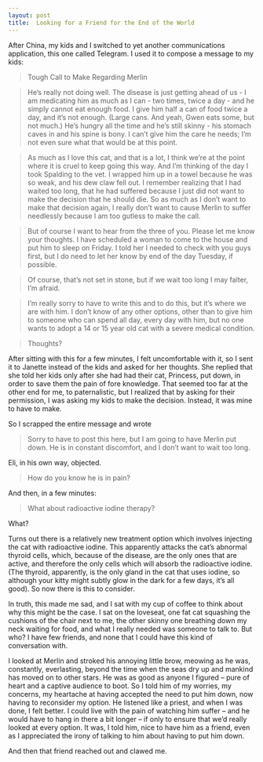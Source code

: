 ```yaml
---
layout: post
title:  Looking for a Friend for the End of the World
---
```

After China, my kids and I switched to yet another communications application, this one called Telegram. I used it to compose a message to my kids:

>Tough Call to Make Regarding Merlin

>He’s really not doing well. The disease is just getting ahead of us - I am medicating him as much as I can - two times, twice a day - and he simply cannot eat enough food. I give him half a can of food twice a day, and it’s not enough. (Large cans. And yeah, Gwen eats some, but not much.) He’s hungry all the time and he’s still skinny - his stomach caves in and his spine is bony. I can’t give him the care he needs; I’m not even sure what that would be at this point.

>As much as I love this cat, and that is a lot, I think we’re at the point where it is cruel to keep going this way. And I’m thinking of the day I took Spalding to the vet. I wrapped him up in a towel because he was so weak, and his dew claw fell out. I remember realizing that I had waited too long, that he had suffered because I just did not want to make the decision that he should die. So as much as I don’t want to make that decision again, I really don’t want to cause Merlin to suffer needlessly because I am too gutless to make the call.

>But of course I want to hear from the three of you. Please let me know your thoughts. I have scheduled a woman to come to the house and put him to sleep on Friday.  I told her I needed to check with you guys first, but I do need to let her know by end of the day Tuesday, if possible. 

>Of course, that’s not set in stone, but if we wait too long I may falter, I’m afraid. 

>I’m really sorry to have to write this and to do this, but it’s where we are with him. I don’t know of any other options, other than to give him to someone who can spend all day, every day with him, but no one wants to adopt a 14 or 15 year old cat with a severe medical condition. 

>Thoughts?

After sitting with this for a few minutes, I felt uncomfortable with it, so I sent it to Janette instead of the kids and asked for her thoughts. She replied that she told her kids only after she had had their cat, Princess, put down, in order to save them the pain of fore knowledge. That seemed too far at the other end for me, to paternalistic, but I realized that by asking for their permission, I was asking my kids to make the decision. Instead, it was mine to have to make.

So I scrapped the entire message and wrote
>Sorry to have to post this here, but I am going to have Merlin put down. He is in constant discomfort, and I don’t want to wait too long.

Eli, in his own way, objected. 
>How do you know he is in pain?

And then, in a few minutes:
>What about radioactive iodine therapy?

What?

Turns out there is a relatively new treatment option which involves injecting the cat with radioactive iodine. This apparently attacks the cat’s abnormal thyroid cells, which, because of the disease, are the only ones that are active, and therefore the only cells which will absorb the radioactive iodine. (The thyroid, apparently, is the only gland in the cat that uses iodine, so although your kitty might subtly glow in the dark for a few days, it’s all good).  So now there is this to consider.

In truth, this made me sad, and I sat with my cup of coffee to think about why this might be the case. I sat on the loveseat, one fat cat squashing the cushions of the chair next to me, the other skinny one breathing down my neck waiting for food, and what I really needed was someone to talk to. But who? I have few friends, and none that I could have this kind of conversation with. 

I looked at Merlin and stroked his annoying little brow, meowing as he was, constantly, everlasting, beyond the time when the seas dry up and mankind has moved on to other stars. He was as good as anyone I figured – pure of heart and a captive audience to boot. So I told him of my worries, my concerns, my heartache at having accepted the need to put him down, now having to reconsider my option. He listened like a priest, and when I was done, I felt better. I could live with the pain of watching him suffer – and he would have to hang in there a bit longer – if only to ensure that we’d really looked at every option. It was, I told him, nice to have him as a friend, even as I appreciated the irony of talking to him about having to put him down.

And then that friend reached out and clawed me. 
